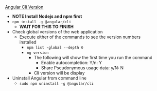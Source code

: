 [Angular Cli Version](https://angular.io/cli/version)<br />

* **NOTE Install Nodejs and npm first**
* `npm install -g @angular/cli`
  * **WAIT FOR THIS TO FINISH**
* Check global versions of the web application
  * Execute either of the commands to see the version numbers installed
    * `npm list -global --depth 0`
    * `ng version`
      * The following will show the first time you run the command
        * Enable autocompletion: Y/n: Y
        * Share Pseudonymous usage data: y/N: N
      * Cli version will be display
* Uninstall Angular from command line
  * `sudo npm uninstall -g @angular/cli`
